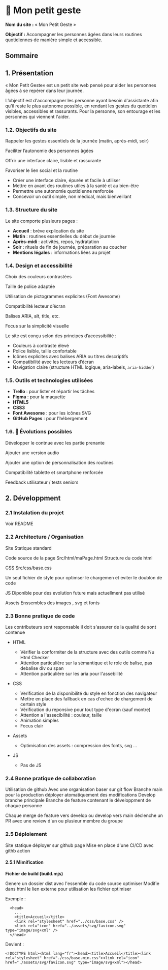 # 🧓 Mon petit geste

**Nom du site :** « Mon Petit Geste »

**Objectif :** Accompagner les personnes âgées dans leurs routines quotidiennes de manière simple et accessible.

## **Sommaire**

## 1. **Présentation**

« Mon Petit Geste«  est un petit site web pensé pour aider les personnes âgées à se repérer dans leur journée.  

L’objectif est d'accompagner les personne ayant besoin d'assistante afin qu'il reste le plus autonome possible, en rendant les gestes du quotidien visibles, accessibles et rassurants. Pour la personne, son entourage et les personnes qui viennent l'aider. 

### 1.2. Objectifs du site
Rappeler les gestes essentiels de la journée (matin, après-midi, soir)

Faciliter l’autonomie des personnes âgées

Offrir une interface claire, lisible et rassurante

Favoriser le lien social et la routine

- Créer une interface claire, épurée et facile à utiliser
- Mettre en avant des routines utiles à la santé et au bien-être
- Permettre une autonomie quotidienne renforcée
- Concevoir un outil simple, non médical, mais bienveillant


### 1.3. Structure du site

Le site comporte plusieurs pages :
- **Accueil** : brève explication du site
- **Matin** : routines essentielles du début de journée
- **Après-midi** : activités, repos, hydratation
- **Soir** : rituels de fin de journée, préparation au coucher
- **Mentions légales** : informations liées au projet

### 1.4. Design et accessibilité
Choix des couleurs contrastées

Taille de police adaptée

Utilisation de pictogrammes explicites (Font Awesome)

Compatibilité lecteur d’écran

Balises ARIA, alt, title, etc.

Focus sur la simplicité visuelle

Le site est conçu selon des principes d’accessibilité :
- Couleurs à contraste élevé
- Police lisible, taille confortable
- Icônes explicites avec balises ARIA ou titres descriptifs
- Compatibilité avec les lecteurs d’écran
- Navigation claire (structure HTML logique, aria-labels, `aria-hidden`)


### 1.5. Outils et technologies utilisées
- **Trello** : pour lister et répartir les tâches
- **Figma** : pour la maquette
- **HTML5**
- **CSS3**
- **Font Awesome** : pour les icônes SVG
- **GitHub Pages** : pour l'hébergement


### 1.6. 📝 Évolutions possibles
Développer le contnue avec les partie prenante

Ajouter une version audio

Ajouter une option de personnalisation des routines

Compatibilité tablette et smartphone renforcée

Feedback utilisateur / tests seniors

## 2. Développment

### 2.1 Instalation du projet 

Voir README 

### 2.2 Architecture / Organisation

Site Statique standard 

Code source de la page 
Src/html/maPage.html
Structure du code html

CSS 
Src/css/base.css

Un seul fichier de style pour optimser le chargemen et eviter le doublon de code

JS 
Diponible pour des evolution future mais actuellment pas utilisé

Assets
Enssembles des images , svg et fonts

### 2.3 Bonne pratique de code 

Les contributeurs sont responsable il doit s'assurer de la qualité de sont contenue 

- HTML

  - Vérifier la conformiter de la structure avec des outils comme Nu Html Checker
  - Attention particulière sur la sémantique et le role de balise, pas debalise div ou span 
  - Attention particulière sur les aria pour l'assebilité

- CSS 
  - Verification de la disponibilité du style en fonction des navigateur 
  - Mettre en place des fallback en cas d'echec de chargement de certain style 
  - Vérification du reponsive pour tout type d'ecran (sauf montre)
  - Attention a l'assecibilité : couleur, taille
  - Animation simples 
  - Focus clair

- Assets 
  - Optimisation des assets : compression des fonts, svg ...

- JS
  - Pas de JS 

### 2.4 Bonne pratique de collaboration 

Utilisation de github
Avec une organisation baser sur git flow
Branche main pour la production déployer atomatiquement des modifications
Develop branche principale 
Branche de feature contenant le développment de chaque personne

Chaque merge de feature vers develop ou develop vers main déclenche un PR avec une review d'un ou plusieur membre du groupe


### 2.5 Déploiement 

Site statique déployer sur github page 
Mise en place d'une CI/CD avec githb action

#### 2.5.1 Mimification

**Fichier de build (build.mjs)**

Genere un dossier dist avec l'essemble du code source optimiser
Modifie dans html le lien externe pour utilisation les fichier optimiser 

Exemple : 

```
  <head>
    ...
    <title>Accueil</title>
    <link rel="stylesheet" href="../css/base.css" />
    <link rel="icon" href="../assets/svg/favicon.svg" type="image/svg+xml" />
  </head>
```

Devient : 

```
<!DOCTYPE html><html lang="fr"><head><title>Accueil</title><link rel="stylesheet" href="./css/base.min.css"><link rel="icon" href="./assets/svg/favicon.svg" type="image/svg+xml"></head>
```




